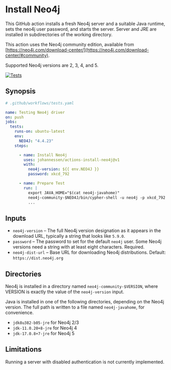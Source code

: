 # Install Neo4j

This GitHub action installs a fresh Neo4j server and a suitable Java
runtime, sets the neo4j user password, and starts the server. Server
and JRE are installed in subdirectories of the working directory.

This action uses the Neo4j community edition, available from
[https://neo4j.com/download-center/](https://neo4j.com/download-center/#community).

Supported Neo4j versions are 2, 3, 4, and 5.

[![Tests](https://github.com/johannessen/actions-install-neo4j/actions/workflows/tests.yaml/badge.svg)](https://github.com/johannessen/actions-install-neo4j/actions/workflows/tests.yaml)

## Synopsis

```yaml
# .github/workflows/tests.yaml

name: Testing Neo4j driver
on: push
jobs:
  tests:
    runs-on: ubuntu-latest
    env:
      NEO4J: "4.4.23"
    steps:

      - name: Install Neo4j
        uses: johannessen/actions-install-neo4j@v1
        with:
          neo4j-version: ${{ env.NEO4J }}
          password: xkcd_792

      - name: Prepare Test
        run: |
          export JAVA_HOME="$(cat neo4j-javahome)"
          neo4j-community-$NEO4J/bin/cypher-shell -u neo4j -p xkcd_792 < data.cypher
          ...
```

## Inputs

* `neo4j-version` – The full Neo4j version designation as it appears in the
   download URL, typically a string that looks like `5.9.0`.
* `password` – The password to set for the default `neo4j` user. Some Neo4j
   versions need a string with at least eight characters. Required.
* `neo4j-dist-url` – Base URL for downloading Neo4j distributions.
   Default: `https://dist.neo4j.org`

## Directories

Neo4j is installed in a directory named `neo4j-community-$VERSION`,
where VERSION is exactly the value of the `neo4j-version` input.

Java is installed in one of the following directories, depending
on the Neo4j version. The full path is written to a file named
`neo4j-javahome`, for convenience.

* `jdk8u382-b05-jre` for Neo4j 2/3
* `jdk-11.0.20+8-jre` for Neo4j 4
* `jdk-17.0.8+7-jre` for Neo4j 5

## Limitations

Running a server with disabled authentication is not currently implemented.
